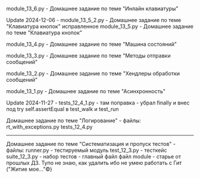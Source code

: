 module_13_6.py - Домашнее задание по теме "Инлайн клавиатуры"

Update 2024-12-06 - module_13_5_2.py - Домашнее задание по теме "Клавиатура кнопок" исправленное
module_13_5.py - Домашнее задание по теме "Клавиатура кнопок"

module_13_4.py - Домашнее задание по теме "Машина состояний"

module_13_3.py - Домашнее задание по теме "Методы отправки сообщений"

module_13_2.py - Домашнее задание по теме "Хендлеры обработки сообщений"

module_13_1.py - Домашнее задание по теме "Асинхронность"

Update 2024-11-27 - tests_12_4_1.py - там поправка - убрал finally и внес под try self.assertEqual  в test_walk и test_run

Домашнее задание по теме "Логирование" - файлы:
rt_with_exceptions.py
tests_12_4.py

---------------------------------------------------

Домашнее задание по теме "Систематизация и пропуск тестов" - файлы:
runner.py - тестируемый модуль
test_12_3.py - тесткейс
suite_12_3.py - набор тестов - главный файл
файл module - старье от прошлых ДЗ. Тупо не знаю, как удалить ибо не умею работать с Гит ("Житие мое..."©)
